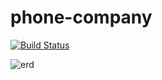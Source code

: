 # phone-company

[![Build Status](https://travis-ci.org/nc-student-group/phone-company.svg?branch=master)](https://travis-ci.org/nc-student-group/phone-company)

![erd](http://dl3.joxi.net/drive/2017/05/04/0023/3604/1543700/00/2ded1ce891.jpg)